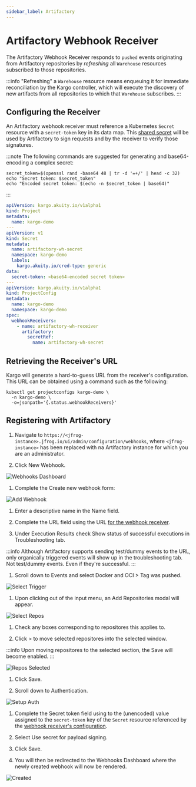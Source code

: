 ```yaml
---
sidebar_label: Artifactory
---
```


# Artifactory Webhook Receiver

The Artifactory Webhook Receiver responds to `pushed` events originating from 
Artifactory repositories by _refreshing_ all `Warehouse` resources subscribed to 
those repositories.

:::info
"Refreshing" a `Warehouse` resource means enqueuing it for immediate
reconciliation by the Kargo controller, which will execute the discovery of
new artifacts from all repositories to which that `Warehouse` subscribes.
:::

## Configuring the Receiver

An Artifactory webhook receiver must reference a Kubernetes `Secret` resource 
with a `secret-token` key in its data map. This
[shared secret](https://en.wikipedia.org/wiki/Shared_secret) will be used by
Artifactory to sign requests and by the receiver to verify those signatures.

:::note
The following commands are suggested for generating and base64-encoding a
complex secret:

```shell
secret_token=$(openssl rand -base64 48 | tr -d '=+/' | head -c 32)
echo "Secret token: $secret_token"
echo "Encoded secret token: $(echo -n $secret_token | base64)"
```

:::

```yaml
apiVersion: kargo.akuity.io/v1alpha1
kind: Project
metadata:
  name: kargo-demo
---
apiVersion: v1
kind: Secret
metadata:
  name: artifactory-wh-secret
  namespace: kargo-demo
  labels:
    kargo.akuity.io/cred-type: generic
data:
  secret-token: <base64-encoded secret token>
---
apiVersion: kargo.akuity.io/v1alpha1
kind: ProjectConfig
metadata:
  name: kargo-demo
  namespace: kargo-demo
spec:
  webhookReceivers: 
    - name: artifactory-wh-receiver
      artifactory:
        secretRef:
          name: artifactory-wh-secret
```

## Retrieving the Receiver's URL

Kargo will generate a hard-to-guess URL from the receiver's configuration. This
URL can be obtained using a command such as the following:

```shell
kubectl get projectconfigs kargo-demo \
  -n kargo-demo \
  -o=jsonpath='{.status.webhookReceivers}'
```

## Registering with Artifactory

1. Navigate to 
  `https://<jfrog-instance>.jfrog.io/ui/admin/configuration/webhooks`, where
  `<jfrog-instance>` has been replaced with na Artifactory instance for which 
  you are an administrator.

1. Click <Hlt>New Webhook</Hlt>.

![Webhooks Dashboard](./img/webhooks.png "Webhooks Dashboard")

1. Complete the <Hlt>Create new webhook</Hlt> form:

![Add Webhook](./img/add-webhook.png "Add Webhook")

  1. Enter a descriptive name in the <Hlt>Name</Hlt> field.

  1. Complete the <Hlt>URL</Hlt> field using the URL
      [for the webhook receiver](#retrieving-the-receivers-url).
  
  1. Under <Hlt>Execution Results</Hlt> check <Hlt>Show status of successful 
  executions in Troubleshooting tab.</Hlt>

  :::info
    Although Artifactory supports sending test/dummy events to the URL,
    only organically triggered events will show up in the troubleshooting tab.
    Not test/dummy events. Even if they're successful.
  :::

  1. Scroll down to <Hlt>Events</Hlt> and select <Hlt>Docker and OCI</Hlt> > 
  <Hlt>Tag was pushed</Hlt>.

![Select Trigger](./img/select-trigger.png "Select Trigger")

  1. Upon clicking out of the input menu, an <Hlt>Add Repositories</Hlt> modal 
  will appear.

![Select Repos](./img/select-repos.png "Select Repos")

  1. Check any boxes corresponding to repositores this applies to.

  1. Click <Hlt>></Hlt> to move selected repositores into the selected window.

  :::info
    Upon moving repositores to the selected section, the <Hlt>Save</Hlt> will
    become enabled.
  :::

![Repos Selected](./img/repos-selected.png "Repos Selected")

  1. Click <Hlt>Save</Hlt>.

  1. Scroll down to <Hlt>Authentication</Hlt>.

![Setup Auth](./img/setup-auth.png "Setup Auth")

  1. Complete the <Hlt>Secret token</Hlt> field using to the (unencoded) value
      assigned to the `secret-token` key of the `Secret` resource referenced by
      the
      [webhook receiver's configuration](#configuring-the-receiver).

  1. Select <Hlt>Use secret for payload signing</Hlt>.

  1. Click <Hlt>Save</Hlt>.

  1. You will then be redirected to the <Hlt>Webhooks Dashboard</Hlt> where the 
  newly created webhook will now be rendered.

![Created](./img/created.png "Created")